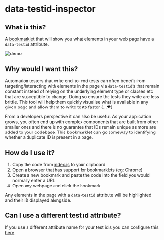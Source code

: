# data-testid-inspector

## What is this?

A [bookmarklet](https://en.wikipedia.org/wiki/Bookmarklet) that will show you what elements in your web page have a `data-testid` attribute.

![demo](https://i.imgur.com/TFMio71.gif)

## Why would I want this?

Automation testers that write end-to-end tests can often benefit from targeting/interacting with elements in the page via `data-testid`’s that remain constant instead of relying on the underlying element type or classes etc that are susceptible to change. Doing so ensure the tests they write are less brittle. This tool will help them quickly visualise what is available in any given page and allow them to write tests faster {…:heart:}

From a developers perspective it can also be useful. As your application grows, you often end up with complex components that are built from other smaller ones and there is no guarantee that IDs remain unique as more are added to your codebase. This bookmarklet can go someway to identifying whether a duplicate ID is present in a page.

## How do I use it?

1. Copy the code from [index.js](https://github.com/sekhavati/data-testid-inspector/blob/master/index.js) to your clipboard
2. Open a browser that has support for bookmarklets (eg: Chrome)
3. Create a new bookmark and paste the code into the field you would normally enter a URL
4. Open any webpage and click the bookmark

Any elements in the page with a `data-testid` attribute will be highlighted and their ID displayed alongside.

## Can I use a different test id attribute?

If you use a different attribute name for your test id's you can configure this [here](https://github.com/sekhavati/data-test-id-highlighter/blob/master/index.js#L2)
